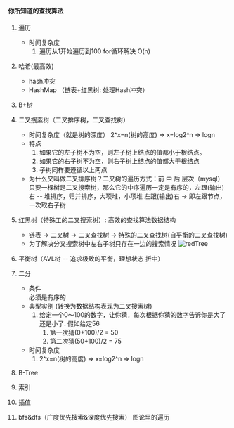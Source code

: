 
#### 你所知道的查找算法
1. 遍历
    * 时间复杂度
        1. 遍历从1开始遍历到100 for循环解决 O(n)
    
2. 哈希(最高效)
    * hash冲突
    * HashMap （链表+红黑树: 处理Hash冲突）
    
3. B+树
    
4. 二叉搜索树（二叉排序树，二叉查找树）
    * 时间复杂度（就是树的深度） 2^x=n(树的高度) => x=log2^n => logn
    * 特点
        1. 如果它的左子树不为空，则左子树上结点的值都小于根结点。
        2. 如果它的右子树不为空，则右子树上结点的值都大于根结点
        3. 子树同样要遵循以上两点
    * 为什么又叫做二叉排序树？二叉树的遍历方式：前 中 后 层次（mysql）
    只要一棵树是二叉搜索树，那么它的中序遍历一定是有序的，左跟(输出)右 -- 堆排序，归并排序，大项堆，小项堆
    左跟(输出)右 -> 即左跟节点，一次取右子树
 
5. 红黑树（特殊工的二叉搜索树）: 高效的查找算法数据结构
    * 链表 -> 二叉树 -> 二叉查找树 -> 特殊的二叉查找树(自平衡的二叉查找树)
    * 为了解决分叉搜索树中左右子树只存在一边的搜索情况
    ![redTree](/images/红黑树.png)
    
    


6. 平衡树（AVL树 -- 追求极致的平衡，理想状态 折中）

7. 二分
    * 条件  
        必须是有序的
    * 典型实例 (转换为数据结构表现为二叉搜索树)
        1. 给定一个0～100的数字，让你猜，每次根据你猜的数字告诉你是大了还是小了. 假如给定56
            1. 第一次猜(0+100)/2 = 50
            2. 第二次猜(50+100)/2 = 75
    * 时间复杂度
        1. 2^x=n(树的高度) => x=log2^n => logn

        
8. B-Tree 
9. 索引
    
10. 插值
11. bfs&dfs（广度优先搜索&深度优先搜索）
    图论里的遍历

    
